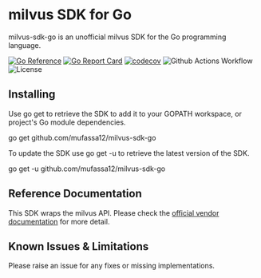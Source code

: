 # milvus SDK for Go

milvus-sdk-go is an unofficial milvus SDK for the Go programming language.

[![Go Reference](https://pkg.go.dev/badge/github.com/mufassa12/milvus-sdk-go.svg)](https://pkg.go.dev/github.com/mufassa12/milvus-sdk-go)
[![Go Report Card](https://goreportcard.com/badge/github.com/mufassa12/milvus-sdk-go)](https://goreportcard.com/report/github.com/mufassa12/milvus-sdk-go)
[![codecov](https://codecov.io/gh/mufassa12/milvus-sdk-go/branch/main/graph/badge.svg?token=KG8ZTLDHS3)](https://codecov.io/gh/mufassa12/milvus-sdk-go)
![Github Actions Workflow](https://github.com/mufassa12/milvus-sdk-go/actions/workflows/go.yml/badge.svg)
![License](https://img.shields.io/dub/l/vibe-d.svg)

## Installing

Use go get to retrieve the SDK to add it to your GOPATH workspace, or project's Go module dependencies.

go get github.com/mufassa12/milvus-sdk-go

To update the SDK use go get -u to retrieve the latest version of the SDK.

go get -u github.com/mufassa12/milvus-sdk-go

## Reference Documentation

This SDK wraps the milvus API. Please check the [official vendor documentation](https://docs.milvus.io/reference/) for more detail.

## Known Issues & Limitations

Please raise an issue for any fixes or missing implementations.
